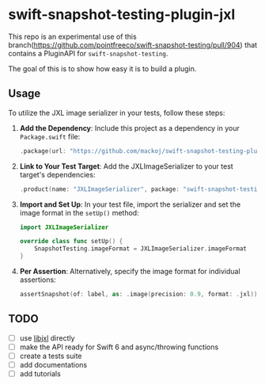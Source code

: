# swift-snapshot-testing-plugin-jxl

This repo is an experimental use of this branch(https://github.com/pointfreeco/swift-snapshot-testing/pull/904) that contains a PluginAPI for `swift-snapshot-testing`.

The goal of this is to show how easy it is to build a plugin.

## Usage

To utilize the JXL image serializer in your tests, follow these steps:

1. **Add the Dependency**: Include this project as a dependency in your `Package.swift` file:

    ```swift
    .package(url: "https://github.com/mackoj/swift-snapshot-testing-plugin-jxl.git", revision: "0.0.1"),
    ```

2. **Link to Your Test Target**: Add the JXLImageSerializer to your test target's dependencies:

    ```swift
    .product(name: "JXLImageSerializer", package: "swift-snapshot-testing-plugin-jxl"),
    ```

3. **Import and Set Up**: In your test file, import the serializer and set the image format in the `setUp()` method:

    ```swift
    import JXLImageSerializer

    override class func setUp() {
        SnapshotTesting.imageFormat = JXLImageSerializer.imageFormat
    }
    ```

4. **Per Assertion**: Alternatively, specify the image format for individual assertions: 

    ```swift
    assertSnapshot(of: label, as: .image(precision: 0.9, format: .jxl))
    ```

## TODO

- [ ] use [libjxl](https://github.com/libjxl/libjxl) directly
- [ ] make the API ready for Swift 6 and async/throwing functions
- [ ] create a tests suite
- [ ] add documentations
- [ ] add tutorials
